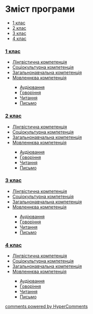 <div id="hypercomments_widget" class="js-hypercomments-widget invisible"></div>

# Зміст програми

<ul class="nav nav-tabs">
<li class="active"><a data-toggle="tab" href="#home">1 клас</a></li>
<li><a data-toggle="tab" href="#menu1">2 клас</a></li>
<li><a data-toggle="tab" href="#menu2">3 клас</a></li>
<li><a data-toggle="tab" href="#menu3">4 клас</a></li>
</ul>

<div class="tab-content">
<div id="home" class="tab-pane fade in active">
<h3><a href="http://spanishmonnormal.ed-era.com/1/1_klas.html">1 клас</a></h3>
<ul type="disc">
<li><a href="http://spanishmonnormal.ed-era.com/1/lyngvystykhna_kompetenzia.html">Лінгвістична компетенція</a></li>
<li><a href="http://spanishmonnormal.ed-era.com/1/soziokulturna_kompetenzia.html">Соціокультурна компетенція</a></li>
<li><a href="http://spanishmonnormal.ed-era.com/1/zagalnonavchalna_kompetenzya.html">Загальнонавчальна компетенція</a></li>
<li><a href="http://spanishmonnormal.ed-era.com/1/movlennyeva_kompetenzia.html">Мовленнєва компетенція</a></li>
<ul type="square">
<li><a href="http://spanishmonnormal.ed-era.com/1/audiyuvannya.html">Аудіювання</a></li>
<li><a href="http://spanishmonnormal.ed-era.com/1/govorinnya.html">Говоріння</a></li>
<li><a href="http://spanishmonnormal.ed-era.com/1/chitannya.html">Читання</a></li>
<li><a href="http://spanishmonnormal.ed-era.com/1/pysmo.html">Письмо</a></li>
</ul>
</ul>
</div>
<div id="menu1" class="tab-pane fade">
<h3><a href="http://spanishmonnormal.ed-era.com/2/2_klas.html">2 клас</a></h3>
<ul type="disc">
<li><a href="http://spanishmonnormal.ed-era.com/2/lyngvystykhna_kompetenzia.html">Лінгвістична компетенція</a></li>
<li><a href="http://spanishmonnormal.ed-era.com/2/soziokulturna_kompetenzia.html">Соціокультурна компетенція</a></li>
<li><a href="http://spanishmonnormal.ed-era.com/2/zagalnonavchalna_kompetenzya.html">Загальнонавчальна компетенція</a></li>
<li><a href="http://spanishmonnormal.ed-era.com/2/movlennyeva_kompetenzia.html">Мовленнєва компетенція</a></li>
<ul type="square">
<li><a href="http://spanishmonnormal.ed-era.com/2/audiyuvannya.html">Аудіювання</a></li>
<li><a href="http://spanishmonnormal.ed-era.com/2/govorinnya.html">Говоріння</a></li>
<li><a href="http://spanishmonnormal.ed-era.com/2/chitannya.html">Читання</a></li>
<li><a href="http://spanishmonnormal.ed-era.com/2/pysmo.html">Письмо</a></li>
</ul>
</ul>
</div>
<div id="menu2" class="tab-pane fade">
<h3><a href="http://spanishmonnormal.ed-era.com/3/3_klas.html">3 клас</a></h3>
<ul type="disc">
<li><a href="http://spanishmonnormal.ed-era.com/3/lyngvystykhna_kompetenzia.html">Лінгвістична компетенція</a></li>
<li><a href="http://spanishmonnormal.ed-era.com/3/soziokulturna_kompetenzia.html">Соціокультурна компетенція</a></li>
<li><a href="http://spanishmonnormal.ed-era.com/3/zagalnonavchalna_kompetenzya.html">Загальнонавчальна компетенція</a></li>
<li><a href="http://spanishmonnormal.ed-era.com/3/movlennyeva_kompetenzia.html">Мовленнєва компетенція</a></li>
<ul type="square">
<li><a href="http://spanishmonnormal.ed-era.com/3/audiyuvannya.html">Аудіювання</a></li>
<li><a href="http://spanishmonnormal.ed-era.com/3/govorinnya.html">Говоріння</a></li>
<li><a href="http://spanishmonnormal.ed-era.com/3/chitannya.html">Читання</a></li>
<li><a href="http://spanishmonnormal.ed-era.com/3/pysmo.html">Письмо</a></li>
</ul>
</ul>
</div>
<div id="menu3" class="tab-pane fade">
<h3><a href="http://spanishmonnormal.ed-era.com/4/4_klas.html">4 клас</a></h3>
<ul type="disc">
<li><a href="http://spanishmonnormal.ed-era.com/4/lyngvystykhna_kompetenzia.html">Лінгвістична компетенція</a></li>
<li><a href="http://spanishmonnormal.ed-era.com/4/soziokulturna_kompetenzia.html">Соціокультурна компетенція</a></li>
<li><a href="http://spanishmonnormal.ed-era.com/4/zagalnonavchalna_kompetenzya.html">Загальнонавчальна компетенція</a></li>
<li><a href="http://spanishmonnormal.ed-era.com/4/movlennyeva_kompetenzia.html">Мовленнєва компетенція</a></li>
<ul type="square">
<li><a href="http://spanishmonnormal.ed-era.com/4/audiyuvannya.html">Аудіювання</a></li>
<li><a href="http://spanishmonnormal.ed-era.com/4/govorinnya.html">Говоріння</a></li>
<li><a href="http://spanishmonnormal.ed-era.com/4/chitannya.html">Читання</a></li>
<li><a href="http://spanishmonnormal.ed-era.com/4/pysmo.html">Письмо</a></li>
</ul>
</ul>
</div>
</div>


<div class="js-hypercomments-container">
<a href="http://hypercomments.com" class="hc-link" title="comments widget">comments powered by HyperComments</a>
</div>
